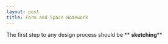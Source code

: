 ```yaml
---
layout: post
title: Form and Space Homework
---
```

The first step to any design process should be ** __sketching__**
